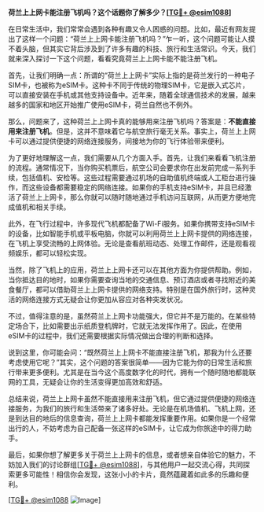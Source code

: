 **荷兰上上网卡能注册飞机吗？这个话题你了解多少？[[TG💪+ @esim1088](https://t.me/s/esim1088)]**

在日常生活中，我们常常会遇到各种有趣又令人困惑的问题。比如，最近有网友提出了这样一个问题：“荷兰上上网卡能注册飞机吗？”乍一听，这个问题可能让人摸不着头脑，但其实它背后涉及到了许多有趣的科技、旅行和生活常识。今天，我们就来深入探讨一下这个问题，看看究竟荷兰上上网卡能不能注册飞机。

首先，让我们明确一点：所谓的“荷兰上上网卡”实际上指的是荷兰发行的一种电子SIM卡，也被称为eSIM卡。这种卡不同于传统的物理SIM卡，它是嵌入式芯片，可以直接安装在手机或其他支持设备中。近年来，随着全球通信技术的发展，越来越多的国家和地区开始推广使用eSIM卡，荷兰自然也不例外。

那么，问题来了，这种荷兰上上网卡真的能够用来注册飞机吗？答案是：**不能直接用来注册飞机**。但是，这并不意味着它与航空旅行毫无关系。事实上，荷兰上上网卡可以通过提供便捷的网络连接服务，间接地为你的飞行体验带来便利。

为了更好地理解这一点，我们需要从几个方面入手。首先，让我们来看看飞机注册的流程。通常情况下，当你购买机票后，航空公司会要求你在出发前完成一系列手续，包括值机、安检等。这些过程需要通过机场的自助值机终端或人工柜台进行操作，而这些设备都需要稳定的网络连接。如果你的手机支持eSIM卡，并且已经激活了荷兰上上网卡，那么你就可以随时随地通过手机访问互联网，从而更方便地完成值机和相关手续。

此外，在飞行过程中，许多现代飞机都配备了Wi-Fi服务。如果你携带支持eSIM卡的设备，比如智能手机或平板电脑，你就可以利用荷兰上上网卡提供的网络连接，在飞机上享受流畅的上网体验。无论是查看航班动态、处理工作邮件，还是观看视频娱乐，都可以轻松实现。

当然，除了飞机上的应用，荷兰上上网卡还可以在其他方面为你提供帮助。例如，当你抵达目的地时，如果你需要查询当地的交通信息、预订酒店或者寻找附近的美食餐厅，都可以借助荷兰上上网卡提供的网络支持。特别是在国外旅行时，这种灵活的网络连接方式无疑会让你更加从容应对各种突发状况。

不过，值得注意的是，虽然荷兰上上网卡功能强大，但它并不是万能的。在某些特定场合下，比如需要出示纸质登机牌时，它就无法发挥作用了。因此，在使用eSIM卡的过程中，我们还需要根据实际情况做出合理的判断和选择。

说到这里，你可能会问：“既然荷兰上上网卡不能直接注册飞机，那我为什么还要考虑使用它呢？”其实，这个问题的答案很简单——因为它能为你的日常生活和旅行带来更多便利。尤其是在当今这个高度数字化的时代，拥有一个随时随地都能联网的工具，无疑会让你的生活变得更加高效和舒适。

总结来说，荷兰上上网卡虽然不能直接用来注册飞机，但它通过提供便捷的网络连接服务，为我们的旅行和生活带来了诸多好处。无论是在机场值机、飞机上网，还是到达目的地后的信息查询，荷兰上上网卡都能发挥重要作用。如果你是一个经常出行的人，不妨考虑为自己配备一张这样的eSIM卡，让它成为你旅途中的得力助手。

最后，如果你想了解更多关于荷兰上上网卡的信息，或者想亲自体验它的魅力，不妨加入我们的讨论群组[[TG💪+ @esim1088](https://t.me/s/esim1088)]，与其他用户一起交流心得，共同探索更多可能性！相信你会发现，这张小小的卡片，竟然蕴藏着如此多的乐趣和便利。

[[TG💪+ @esim1088](https://t.me/s/esim1088) ![Image](https://i.postimg.cc/4NQfJmqS/Snipaste-2025-05-13-00-14-12.png)]